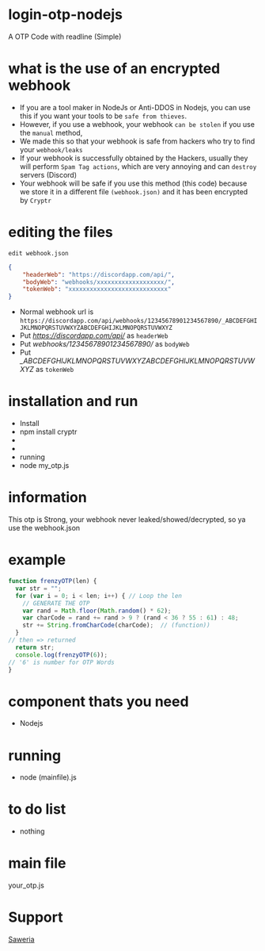 # login-otp-nodejs
A OTP Code with readline (Simple)

# what is the use of an encrypted webhook
- If you are a tool maker in NodeJs or Anti-DDOS in Nodejs, you can use this if you want your tools to be ```safe from thieves```.
- However, if you use a webhook, your webhook ```can be stolen``` if you use the ```manual``` method,
- We made this so that your webhook is safe from hackers who try to find your ```webhook/leaks```
- If your webhook is successfully obtained by the Hackers, usually they will perform ```Spam Tag actions```, which are very annoying and can ```destroy``` servers (Discord)
- Your webhook will be safe if you use this method (this code) because we store it in a different file ```(webhook.json)``` and it has been encrypted by ```Cryptr```
# editing the files
```edit webhook.json```
```json
{
    "headerWeb": "https://discordapp.com/api/",
    "bodyWeb": "webhooks/xxxxxxxxxxxxxxxxxxx/",
    "tokenWeb": "xxxxxxxxxxxxxxxxxxxxxxxxxxxx"
}
```
- Normal webhook url is ```https://discordapp.com/api/webhooks/12345678901234567890/_ABCDEFGHIJKLMNOPQRSTUVWXYZABCDEFGHIJKLMNOPQRSTUVWXYZ```
- Put *https://discordapp.com/api/* as ```headerWeb```
- Put *webhooks/12345678901234567890/* as ```bodyWeb```
- Put *_ABCDEFGHIJKLMNOPQRSTUVWXYZABCDEFGHIJKLMNOPQRSTUVWXYZ* as ```tokenWeb```

# installation and run
- Install
- npm install cryptr
-
-
- running
- node my_otp.js

# information
This otp is Strong, your webhook never leaked/showed/decrypted, so ya use the webhook.json

# example
```js
function frenzyOTP(len) {
  var str = "";                          
  for (var i = 0; i < len; i++) { // Loop the len
    // GENERATE THE OTP
    var rand = Math.floor(Math.random() * 62);
    var charCode = rand += rand > 9 ? (rand < 36 ? 55 : 61) : 48; 
    str += String.fromCharCode(charCode);  // (function))    
  }
// then => returned
  return str;
  console.log(frenzyOTP(6));
// '6' is number for OTP Words
}
```

# component thats you need
- Nodejs

# running
- node (mainfile).js

# to do list
- nothing

# main file
your_otp.js

# Support
[Saweria](https://saweria.co/FrenzyS6)
